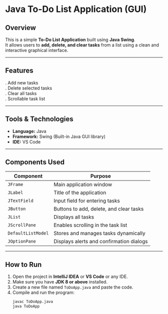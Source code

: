 # Java To-Do List Application (GUI)

## Overview
This is a simple **To-Do List Application** built using **Java Swing**.  
It allows users to **add, delete, and clear tasks** from a list using a clean and interactive graphical interface.

---

## Features
. Add new tasks  
. Delete selected tasks  
. Clear all tasks  
. Scrollable task list  
 
 

---

## Tools & Technologies
- **Language:** Java  
- **Framework:** Swing (Built-in Java GUI library)  
- **IDE:** VS Code 

---

## Components Used
| Component | Purpose |
|------------|----------|
| `JFrame` | Main application window |
| `JLabel` | Title of the application |
| `JTextField` | Input field for entering tasks |
| `JButton` | Buttons to add, delete, and clear tasks |
| `JList` | Displays all tasks |
| `JScrollPane` | Enables scrolling in the task list |
| `DefaultListModel` | Stores and manages tasks dynamically |
| `JOptionPane` | Displays alerts and confirmation dialogs |

---

## How to Run
1. Open the project in **IntelliJ IDEA** or **VS Code** or any IDE.
2. Make sure you have **JDK 8 or above** installed.
3. Create a new file named `ToDoApp.java` and paste the code.
4. Compile and run the program:
   ```bash
   javac ToDoApp.java
   java ToDoApp
